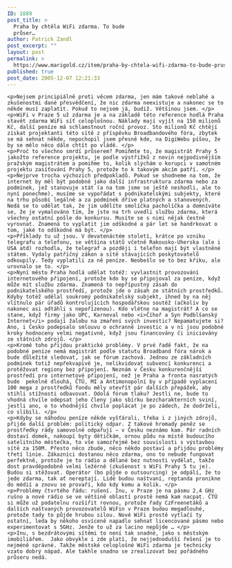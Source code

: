 ```yaml
---
ID: 1889
post_title: >
  Praha by chtěla WiFi zdarma. To bude
  průser…
author: Patrick Zandl
post_excerpt: ""
layout: post
permalink: >
  https://www.marigold.cz/item/praha-by-chtela-wifi-zdarma-to-bude-pruser
published: true
post_date: 2005-12-07 12:21:33
---
```

	<p>Nejsem principiálně proti věcem zdarma, jen mám takové neblahé a zkušenostmi dané přesvědčení, že nic zdarma neexistuje a nakonec se to někde musí zaplatit. Pokud to nejsem já, budiž. Většinou jsem. </p>
	<p>WiFi v Praze 5 už zdarma je a na základě této reference hodlá Praha stavět zdarma WiFi síť celoplošnou. Náklady mají vyjít na 150 milionů Kč, další peníze má schlamstnout roční provoz. Sto milionů Kč chtějí získat projektanti této sítě z příspěvku Broadbandového fóra, zbytek se má sehnat někde, nepochopil jsem přesně kde, na DigiWebu píšou, že by se mělo něco dále chtít po vládě. </p>
	<p>Proč to všechno smrdí průserem? Pomiňmte to, že magistrát Prahy 5 jakožto reference projektu, je podle výstřižků z novin nejpodivnějším pražským magistrátem a pomiňme to, kolik slýchám o korupci v samotném projektu zasíťování Prahy 5, protože to k takovým akcím patří. </p>
	<p>Nejprve trocha výchozích předpokladů. Pokud se shodneme na tom, že internet by měl být podobně jako další infrastruktura zdarma nebo za podmínek, jež stanovuje stát (a na tom jsme se ještě neshodli, ale to nyní ponechme), musíme se vypořádat s podnikatelskými subjekty, které na trhu působí legálně a za podmínek dříve platných a stanovených. Nedá se to udělat tak, že jim udělíte smolíčka pacholíčka a domníváte se, že je vymalováno tím, že jste na trh uvedli službu zdarma, která všechny ostatní pošle do konkursu. Musíte se s nimi nějak čestně vyrovnat. Znamená to vyplatit jim odškodné a pár let se handrkovat o tom, jaké to odškodné má být. </p>
	<p>Příklady tu už jsou. V devatenáctém století, krátce po vzniku telegrafu a telefonu, se většina států včetně Rakousko-Uherska (ale i USA atd) rozhodla, že telegraf a později i telefon mají být vlastněné státem. Vydaly patřičný zákon a sítě stávajících poskytovatelů odkoupily. Tedy vyplatili za ně peníze. Neobešlo se to bez křiku, ale urovnalo se to. </p>
	<p>Nyní město Praha hodlá udělat totéž: vyvlastnit provozování internetového připojení, protože kdo by se připojoval za peníze, když může mít službu zdarma. Znamená to nepřípustný zásah do podnikatelského prostředí, protože jde o zásah ze státních prostředků. Kdyby totéž udělal soukromý podnikatelský subjekt, ihned by na něj vlítnulo pár úřadů kontrolujících hospodářskou soutěž (ačkoliv by nakonec asi odtáhli s nepořízenou). Kdo vlétne na magistrát? A co se stane, když firmy jako UPC, Karneval nebo <i>Číhoř a Syn Podblšanský Internet</i> podají žalobu na zmaření svých investic? Nepamatujete si? Ano, i Česko podepsalo smlouvu o ochranně investic a v ní jsou podobné kroky hodnoceny velmi negativně, když jsou financovány či iniciovány ze státních zdrojů. </p>
	<p>Kromě toho přijdou praktické problémy. V prvé řadě fakt, že na podobné peníze nemá magistrát podle statutu Broadband fóra nárok a bude důležité sledovat, jak se fórum zachová. Jednou ze základních podmínek totiž nepřekvapivě je, nelikvidovat subvencí konkurenci a protěžovat regiony bez připojení. Neznám v Česku konkurenčnější prostředí pro internetové připojení, než je Praha a fronta nasratých bude  pekelně dlouhá, ČTÚ, MI a Antimonopolní by v případě vyplacení 100 mega z prostředků fondu měly otevřít pár dalších přepážek, aby stihli stížnosti odbavovat. Odolá fórum tlaku? Jestli ne, bude to vhodná chvíle odepsat jeho členy jako sbírku bezcharakterních sviní, jestli ano, o to vhodnější chvíle poplácat je po zádech, že dodrželi, co slíbili. </p>
	<p>Kdyby se náhodou peníze někde vyšťárali, třeba i z jiných zdrojů, přijde další problém: politický odpar. Z takové hromady peněz se prostředky rády samovolně odpařují – v Česku neznámo kam. Pár radních dostaví domek, nakoupí byty dětičkám, ornou půdu na místě budoucího satelitního městečka, to vše samozřejmě bez souvislosti s výstavbou sítě za 150M. Přesto něco zbude, něco někdo postaví a přijdou problémy třetí linie. Zákazníci dostanou něco zdarma, ono to nebude fungovat perfektně, protože je to rádio a dělané bez nutnosti vydělat, takže dost pravděpodobně velmi ležérně (zkušenost s WiFi Prahy 5 tu je). Budou si stěžovat. Operátor (bo půjde o outsourcing) je odpálí, že to jede zdarma, tak ať nereptají. Lidé budou naštvaní, reptanda pronikne do médií a znovu se provaří, kdo kdy komu a kolik. </p>
	<p>Problémy čtvrtého řádu: rušení. Inu, v Praze je na pásmu 2,4 GHz rušno a nové rádio se ve většině oblastí prostě nemá kam nacpat. ČTÚ si může už podatelnu rozšířit rovnou, protože řady CzFreenetáků a dalších naštvaných provozovatelů WiFin v Praze budou megadlouhé, protože tady to půjde hrubou silou. Nové WiFi prostě vytlačí ty ostatní, leda by někoho osvíceně napadlo sehnat licencované pásmo nebo experimentovat s 5GHz. Jenže to už za lacino nepůjde … </p>
	<p>Inu, s bezdrátovými sítěmi to není tak snadné, jako s městským imobiliářem.  Jako obvykle i zde platí, že nejjednodušší řešení je to nejméně správné. Takže městské celoplošné WiFi zdarma je technicky vzato dobrý nápad. Ale takhle snadno se zrealizovat bez pořádného průseru nedá.
</p>
